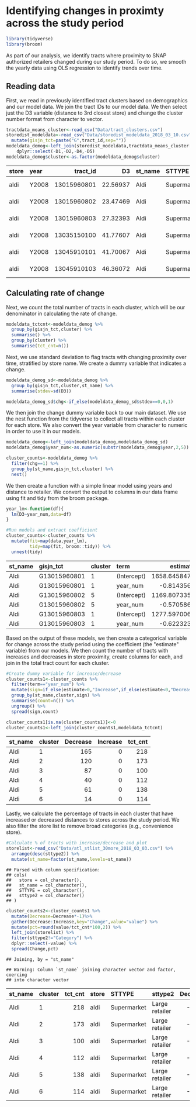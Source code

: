 Identifying changes in proximty across the study period
================

``` r
library(tidyverse)
library(broom)
```

As part of our analysis, we identify tracts where proximity to SNAP authorized retailers changed during our study period. To do so, we smooth the yearly data using OLS regression to identify trends over time.

Reading data
------------

First, we read in previously identified tract clusters based on demographics and our model data. We join the tract IDs to our model data. We then select just the D3 variable (distance to 3rd closest store) and change the cluster number format from character to vector.

``` r
tractdata_means_cluster<-read_csv("Data/tract_clusters.csv") 
storedist_modeldata<-read_csv("Data/storedist_modeldata_2018_03_10.csv") %>%
  mutate(gisjn_tct=paste("G",tract_id,sep=""))
modeldata_demog<-left_join(storedist_modeldata,tractdata_means_cluster[,c(1,30)]) %>%
    dplyr::select(-D1,-D2,-D4,-D5)
modeldata_demog$cluster<-as.factor(modeldata_demog$cluster)
```

| store | year  |    tract\_id|        D3| st\_name | STTYPE      | sttype2        | gisjn\_tct   |  totpop\_pov|  povpop\_pct|  povpop185\_pct|  hh100k\_pct|  hh150k\_pct|  afam\_pct|   asn\_pct|  hisp\_pct|  under18\_pct|  over64\_pct|  snap\_enroll|  pop1k|     snap1k|  area\_sqkm|   popden1k|  snap\_pct| cluster |
|:------|:------|------------:|---------:|:---------|:------------|:---------------|:-------------|------------:|------------:|---------------:|------------:|------------:|----------:|----------:|----------:|-------------:|------------:|-------------:|------:|----------:|-----------:|----------:|----------:|:--------|
| aldi  | Y2008 |  13015960801|  22.56937| Aldi     | Supermarket | Large retailer | G13015960801 |         3130|    11.341853|        20.89457|    17.491166|     3.091873|  12.610340|  0.3783102|   2.522068|      19.79823|     8.890290|      216.4419|  3.130|  0.2164419|    23.81528|  0.1314282|   6.915078| 1       |
| aldi  | Y2008 |  13015960802|  23.47469| Aldi     | Supermarket | Large retailer | G13015960802 |         2891|    21.722587|        53.96057|     5.000000|     1.886793|   1.833276|  0.0000000|  12.798340|      18.40194|    16.395711|      217.2537|  2.891|  0.2172537|    18.11431|  0.1595976|   7.514828| 5       |
| aldi  | Y2008 |  13015960803|  27.32393| Aldi     | Supermarket | Large retailer | G13015960803 |         5159|    15.313045|        30.54856|    14.712269|     6.188925|   2.615385|  0.0000000|  10.230769|      18.69231|     9.807692|      544.7538|  5.159|  0.5447538|    82.45413|  0.0625681|  10.559291| 1       |
| aldi  | Y2008 |  13035150100|  41.77607| Aldi     | Supermarket | Large retailer | G13035150100 |         7557|     8.918883|        24.22919|    11.676973|     1.091306|  19.838689|  0.0000000|   1.535059|      18.09549|    14.296865|     1167.1509|  7.557|  1.1671509|   232.45675|  0.0325093|  15.444632| 1       |
| aldi  | Y2008 |  13045910101|  41.70067| Aldi     | Supermarket | Large retailer | G13045910101 |         5972|    22.689216|        44.00536|     4.649123|     1.052632|  31.339554|  3.9986671|   5.231590|      18.59380|    11.696101|      933.7671|  5.972|  0.9337671|    16.56105|  0.3606051|  15.635751| 2       |
| aldi  | Y2008 |  13045910103|  46.36072| Aldi     | Supermarket | Large retailer | G13045910103 |         4618|    10.025985|        19.55392|    18.531468|     6.526807|  11.802575|  0.0000000|   7.231760|      14.29185|     9.206009|      557.8731|  4.618|  0.5578731|    56.30526|  0.0820172|  12.080406| 1       |

Calculating rate of change
--------------------------

Next, we count the total number of tracts in each cluster, which will be our denominator in calculating the rate of change.

``` r
modeldata_tctcnt<-modeldata_demog %>%
  group_by(gisjn_tct,cluster) %>%
  summarise() %>%
  group_by(cluster) %>%
  summarise(tct_cnt=n())
```

Next, we use standard deviation to flag tracts with changing proximity over time, stratified by store name. We create a dummy variable that indicates a change.

``` r
modeldata_demog_sd<-modeldata_demog %>%
  group_by(gisjn_tct,cluster,st_name) %>%
  summarise(stdev=sd(D3)) 

modeldata_demog_sd$chg<-if_else(modeldata_demog_sd$stdev==0,0,1)
```

We then join the change dummy variable back to our main dataset. We use the nest function from the tidyverse to collect all tracts within each cluster for each store. We also convert the year variable from character to numeric in order to use it in our models.

``` r
modeldata_demog<-left_join(modeldata_demog,modeldata_demog_sd)
modeldata_demog$year_num<-as.numeric(substr(modeldata_demog$year,2,5)) #create numeric year variable

cluster_counts<-modeldata_demog %>%
  filter(chg==1) %>%
  group_by(st_name,gisjn_tct,cluster) %>%
  nest()
```

We then create a function with a simple linear model using years and distance to retailer. We convert the output to columns in our data frame using fit and tidy from the broom package.

``` r
year_lm<-function(df){
  lm(D3~year_num,data=df)
}

#Run models and extract coefficient
cluster_counts<-cluster_counts %>%
  mutate(fit=map(data,year_lm),
         tidy=map(fit, broom::tidy)) %>%
  unnest(tidy)
```

| st\_name | gisjn\_tct   | cluster | term        |      estimate|    std.error|  statistic|    p.value|
|:---------|:-------------|:--------|:------------|-------------:|------------:|----------:|----------:|
| Aldi     | G13015960801 | 1       | (Intercept) |  1658.6458473|  554.2167105|   2.992775|  0.0402277|
| Aldi     | G13015960801 | 1       | year\_num   |    -0.8143567|    0.2756610|  -2.954196|  0.0417947|
| Aldi     | G13015960802 | 5       | (Intercept) |  1169.8073357|  388.3172456|   3.012504|  0.0394530|
| Aldi     | G13015960802 | 5       | year\_num   |    -0.5705868|    0.1931445|  -2.954196|  0.0417947|
| Aldi     | G13015960803 | 1       | (Intercept) |  1277.5970060|  423.5267996|   3.016567|  0.0392956|
| Aldi     | G13015960803 | 1       | year\_num   |    -0.6223231|    0.2106574|  -2.954196|  0.0417947|

Based on the output of these models, we then create a categorical variable for change across the study period using the coefficient (the "estimate" variable) from our models. We then count the number of tracts with increases and decreases in store proximity, create columns for each, and join in the total tract count for each cluster.

``` r
#Create dummy variable for increase/decrease
cluster_counts1<-cluster_counts %>%
  filter(term=="year_num") %>% 
  mutate(sign=if_else(estimate>0,"Increase",if_else(estimate<0,"Decrease","zero")))%>%
  group_by(st_name,cluster,sign) %>%
  summarise(count=n()) %>%
  ungroup() %>%
  spread(sign,count)

cluster_counts1[is.na(cluster_counts1)]<-0
cluster_counts1<-left_join(cluster_counts1,modeldata_tctcnt)
```

| st\_name | cluster |  Decrease|  Increase|  tct\_cnt|
|:---------|:--------|---------:|---------:|---------:|
| Aldi     | 1       |       165|         0|       218|
| Aldi     | 2       |       120|         0|       173|
| Aldi     | 3       |        87|         0|       100|
| Aldi     | 4       |        40|         0|       112|
| Aldi     | 5       |        61|         0|       138|
| Aldi     | 6       |        14|         0|       114|

Lastly, we calculate the percentage of tracts in each cluster that have increased or decreased distances to stores across the study period. We also filter the store list to remove broad categories (e.g., convenience store).

``` r
#Calculate % of tracts with increase/decrease and plot
storelist<-read_csv("Data/atl_stlist_30more_2018_03_03.csv") %>%
  arrange(desc(sttype2)) %>%
  mutate(st_name=factor(st_name,levels=st_name))
```

    ## Parsed with column specification:
    ## cols(
    ##   store = col_character(),
    ##   st_name = col_character(),
    ##   STTYPE = col_character(),
    ##   sttype2 = col_character()
    ## )

``` r
cluster_counts2<-cluster_counts1 %>%
  mutate(Decrease=Decrease*-1)%>%
  gather(Decrease:Increase,key="Change",value="value") %>%
  mutate(pct=round(value/tct_cnt*100,2)) %>%
  left_join(storelist) %>%
  filter(sttype2!="Category") %>%
  dplyr::select(-value) %>%
  spread(Change,pct)
```

    ## Joining, by = "st_name"

    ## Warning: Column `st_name` joining character vector and factor, coercing
    ## into character vector

| st\_name | cluster |  tct\_cnt| store | STTYPE      | sttype2        |  Decrease|  Increase|
|:---------|:--------|---------:|:------|:------------|:---------------|---------:|---------:|
| Aldi     | 1       |       218| aldi  | Supermarket | Large retailer |    -75.69|         0|
| Aldi     | 2       |       173| aldi  | Supermarket | Large retailer |    -69.36|         0|
| Aldi     | 3       |       100| aldi  | Supermarket | Large retailer |    -87.00|         0|
| Aldi     | 4       |       112| aldi  | Supermarket | Large retailer |    -35.71|         0|
| Aldi     | 5       |       138| aldi  | Supermarket | Large retailer |    -44.20|         0|
| Aldi     | 6       |       114| aldi  | Supermarket | Large retailer |    -12.28|         0|
